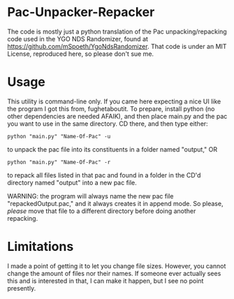 # Pac-Unpacker-Repacker
The code is mostly just a python translation of the Pac unpacking/repacking code used in the YGO NDS Randomizer, found at https://github.com/mSpoeth/YgoNdsRandomizer. That code is under an MIT License, reproduced here, so please don't sue me.

# Usage
This utility is command-line only. If you came here expecting a nice UI like the program I got this from, fughetaboutit. To prepare, install python (no other dependencies are needed AFAIK), and then place main.py and the pac you want to use in the same directory. CD there, and then type either:

``` python "main.py" "Name-Of-Pac" -u ```

to unpack the pac file into its constituents in a folder named "output," OR

``` python "main.py" "Name-Of-Pac" -r ```

to repack all files listed in that pac and found in a folder in the CD'd directory named "output" into a new pac file.

WARNING: the program will always name the new pac file "repackedOutput.pac," and it always creates it in append mode. So please, *please* move that file to a different directory before doing another repacking.

# Limitations
I made a point of getting it to let you change file sizes. However, you cannot change the amount of files nor their names. If someone ever actually sees this and is interested in that, I can make it happen, but I see no point presently.
